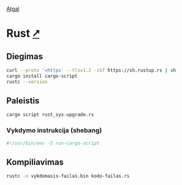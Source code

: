 [Atgal](./readme.md)

# Rust [&#x2B67;](https://www.rust-lang.org/)

## Diegimas

```bash
curl --proto '=https' --tlsv1.2 -sSf https://sh.rustup.rs | sh
cargo install cargo-script
rustc --version
```

## Paleistis

```bash
cargo script rust_sys-upgrade.rs
```

### Vykdymo instrukcija (shebang)

```bash
#!/usr/bin/env -S run-cargo-script
```

## Kompiliavimas

```bash
rustc -o vykdomasis-failas.bin kodo-failas.rs
```
